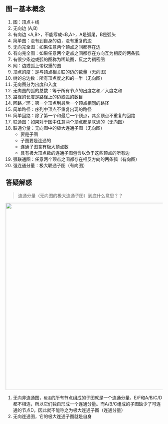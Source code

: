 ## 图－基本概念

1. 图：顶点＋线
2. 无向边 (A,B)
3. 有向边 <A,B>，不能写成<B,A>，A是弧尾，B是弧头
4. 简单图：没有到自身的边，没有重复的边
5. 无向完全图：如果任意两个顶点之间都存在边
6. 有向完全图：如果任意两个定点之间都存在方向互为相反的两条弧
7. 有很少条边或弧的图称为稀疏图，反之为稠密图
8. 网：边或弧上带权重的图
9. 顶点的度：是与顶点相关联的边的数量（无向图）
10. 树的总边数：所有顶点度之和的一半（无向图）
11. 无向图分为出度和入度
12. 无向图的弧的总数：等于所有节点的出度之和／入度之和
13. 路径的长度是路径上的边或弧的数目
14. 回路／环：第一个顶点到最后一个顶点相同的路径
15. 简单路径：序列中顶点不重复出现的路径
16. 简单回路：除了第一个和最后一个顶点，其余顶点不重复的回路
17. 联通图：如果对于图中任意两个顶点都是联通的（无向图）
18. 联通分量：无向图中的极大连通子图（无向图）
	* 要是子图
	* 子图要是连通的
	* 连通子图含有极大顶点数
	* 具有极大顶点数的连通子图包含以负于这些顶点的所有边
19. 强联通图：任意两个顶点之间都存在相反方向的两条弧（有向图）
20. 强连通分量：极大联通子图（有向图）

## 答疑解惑

> 连通分量（无向图的极大连通子图）到底什么意思？？

<img src="https://raw.githubusercontent.com/arkulo56/thought/master/images/datastruct/tu_1.png" width="600" />

1. 无向非连通图，`相连`的所有节点组成的子图就是一个连通分量。E/F和A/B/C/D都不相连，所以它们独自形成一个连通分量。而A/B/C组成的子图缺少了可连通的节点D，因此就不能称之为极大连通子图（连通分量）
2. 无向连通图，它的极大连通子图就是自身